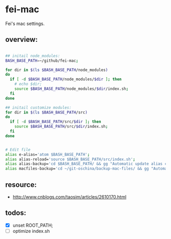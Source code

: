 # fei-mac
Fei's mac settings.


## overview:
```bash

## initail node_modules:
BASH_BASE_PATH=~/github/fei-mac;

for dir in $(ls $BASH_BASE_PATH/node_modules)
do
  if [ -d $BASH_BASE_PATH/node_modules/$dir ]; then
    # echo $dir;
    source $BASH_BASE_PATH/node_modules/$dir/index.sh;
  fi
done

## initail customize modules:
for dir in $(ls $BASH_BASE_PATH/src)
do
  if [ -d $BASH_BASE_PATH/src/$dir ]; then
    source $BASH_BASE_PATH/src/$dir/index.sh;
  fi
done


# Edit file
alias e-alias='atom $BASH_BASE_PATH';
alias alias-reload='source $BASH_BASE_PATH/src/index.sh';
alias alias-backup='cd $BASH_BASE_PATH/ && gg "Automatic update alias config" && cd -';
alias macfiles-backup='cd ~/git-oschina/backup-mac-files/ && gg "Automatic backup mac files" && cd -';
```

## resource:
+ http://www.cnblogs.com/taosim/articles/2610170.html


## todos:
- [x] unset ROOT_PATH;
- [ ] optimize index.sh